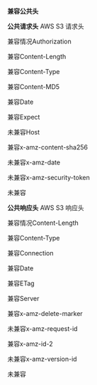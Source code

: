 **兼容公共头**

**公共请求头**
AWS S3 请求头

兼容情况Authorization

兼容Content-Length

兼容Content-Type

兼容Content-MD5

兼容Date

兼容Expect

未兼容Host

兼容x-amz-content-sha256

未兼容x-amz-date

未兼容x-amz-security-token

未兼容

**公共响应头**
AWS S3 响应头

兼容情况Content-Length

兼容Content-Type

兼容Connection

兼容Date

兼容ETag

兼容Server

兼容x-amz-delete-marker

未兼容x-amz-request-id

兼容x-amz-id-2

未兼容x-amz-version-id

未兼容